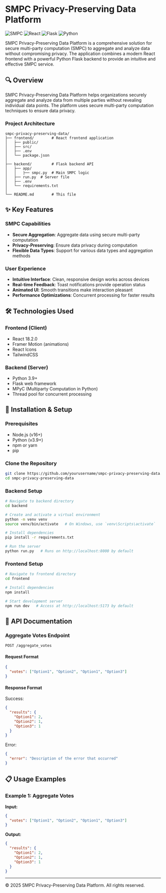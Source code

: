 # SMPC Privacy-Preserving Data Platform

![SMPC](https://img.shields.io/badge/SMPC-1.0.0-blue)
![React](https://img.shields.io/badge/React-18.2.0-61DAFB)
![Flask](https://img.shields.io/badge/Flask-2.3.2-000000)
![Python](https://img.shields.io/badge/Python-3.9+-3776AB)

SMPC Privacy-Preserving Data Platform is a comprehensive solution for secure multi-party computation (SMPC) to aggregate and analyze data without compromising privacy. The application combines a modern React frontend with a powerful Python Flask backend to provide an intuitive and effective SMPC service.

<!--![SMPC Screenshot](assets/SMPC_1.png)
![SMPC Screenshot](assets/SMPC_2.png)
![SMPC Screenshot](assets/SMPC_3.png)-->


## 🔍 Overview

SMPC Privacy-Preserving Data Platform helps organizations securely aggregate and analyze data from multiple parties without revealing individual data points. The platform uses secure multi-party computation techniques to ensure data privacy.

### Project Architecture

```
smpc-privacy-preserving-data/
├── frontend/        # React frontend application
│   ├── public/
│   ├── src/
│   ├── .env
│   └── package.json
│
├── backend/         # Flask backend API
│   ├── app/
│   │   ├── smpc.py  # Main SMPC logic
│   ├── run.py  # Server file
│   ├── .env
│   └── requirements.txt
│
└── README.md        # This file
```

## ✨ Key Features

### SMPC Capabilities
- **Secure Aggregation**: Aggregate data using secure multi-party computation
- **Privacy-Preserving**: Ensure data privacy during computation
- **Flexible Data Types**: Support for various data types and aggregation methods

### User Experience
- **Intuitive Interface**: Clean, responsive design works across devices
- **Real-time Feedback**: Toast notifications provide operation status
- **Animated UI**: Smooth transitions make interaction pleasant
- **Performance Optimizations**: Concurrent processing for faster results

## 🛠 Technologies Used

### Frontend (Client)
- React 18.2.0
- Framer Motion (animations)
- React Icons
- TailwindCSS

### Backend (Server) 
- Python 3.9+
- Flask web framework
- MPyC (Multiparty Computation in Python)
- Thread pool for concurrent processing

## 🚀 Installation & Setup

### Prerequisites
- Node.js (v16+)
- Python (v3.9+)
- npm or yarn
- pip

### Clone the Repository

```bash
git clone https://github.com/yourusername/smpc-privacy-preserving-data.git
cd smpc-privacy-preserving-data
```

### Backend Setup

```bash
# Navigate to backend directory
cd backend

# Create and activate a virtual environment
python -m venv venv
source venv/bin/activate   # On Windows, use `venv\Scripts\activate`

# Install dependencies
pip install -r requirements.txt

# Run the server
python run.py   # Runs on http://localhost:8000 by default
```

### Frontend Setup

```bash
# Navigate to frontend directory
cd frontend

# Install dependencies
npm install

# Start development server
npm run dev   # Access at http://localhost:5173 by default
```


## 📝 API Documentation

### Aggregate Votes Endpoint

```http
POST /aggregate_votes
```

#### Request Format

```json
{
  "votes": ["Option1", "Option2", "Option1", "Option3"]
}
```

#### Response Format

Success:
```json
{
  "results": {
    "Option1": 2,
    "Option2": 1,
    "Option3": 1
  }
}
```

Error:
```json
{
  "error": "Description of the error that occurred"
}
```

## 📋 Usage Examples

### Example 1: Aggregate Votes

**Input:**
```json
{
  "votes": ["Option1", "Option2", "Option1", "Option3"]
}
```

**Output:**
```json
{
  "results": {
    "Option1": 2,
    "Option2": 1,
    "Option3": 1
  }
}
```

---

&copy; 2025 SMPC Privacy-Preserving Data Platform. All rights reserved.
